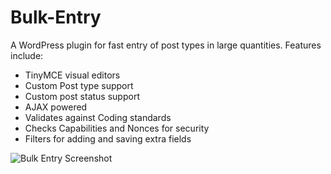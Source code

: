 Bulk-Entry
==========

A WordPress plugin for fast entry of post types in large quantities. Features include:

 - TinyMCE visual editors
 - Custom Post type support
 - Custom post status support
 - AJAX powered
 - Validates against Coding standards
 - Checks Capabilities and Nonces for security
 - Filters for adding and saving extra fields

![Bulk Entry Screenshot](https://raw.github.com/Tarendai/Bulk-Entry/master/screenshot.png)